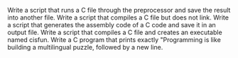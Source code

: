 Write a script that runs a C file through the preprocessor and save the result into another file.
Write a script that compiles a C file but does not link. 
Write a script that generates the assembly code of a C code and save it in an output file.
Write a script that compiles a C file and creates an executable named cisfun.
Write a C program that prints exactly "Programming is like building a multilingual puzzle, followed by a new line.
